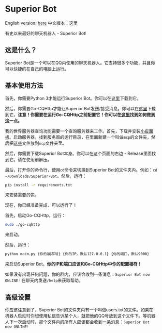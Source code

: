 # Superior Bot

English version: [here](https://github.com/fToxicw5916/Superior-Bot/blob/release/README.md)     中文版本：[这里](https://github.com/fToxicw5916/Superior-Bot/blob/release/README-ch.md)

有史以来最好的聊天机器人 - Superior Bot!

## 这是什么？
Superior Bot是一个可以在QQ内使用的聊天机器人。它支持很多个功能，并且你可以快捷的在自己的电脑上运行。

## 基本使用方法
首先，你需要Python 3才能运行Superior Bot。你可以在[这里](https://python.org/)下载到它。

然后，你需要Go-CQHttp才能让Superior Bot发送/接受消息。你可以在[这里](https://docs.go-cqhttp.org/)下载到它。**注意！你需要在运行Go-CQHttp之前配置它！你可以在[这里](https://docs.go-cqhttp.org/guide/#go-cqhttp)找到如何做到这一点。**

我的世界服务器查询功能需要一个查询服务器来工作。首先，下载并安装[小皮面板](https://www.xp.cn/download.html)。启动服务器。找到服务器的运行目录，在里面新建一个叫做`mcp`的文件夹，然后把[这些](https://github.com/MCNewsTools/PHP-Minecraft-Query-API)文件放到`mcp`文件夹里。

然后，你需要下载Superior Bot本身。你可以在这个页面的右边 - Release里面找到它。请在使用前解压。

最后，打开你的命令行，使用`cd`命令来切换到Superior Bot的文件夹内。例如：`cd ~/Downloads/Superior-Bot`。然后，运行：
```bash
pip install -r requirements.txt
```
来安装需要的包。

现在，你已经准备完成，可以运行了！

首先，启动Go-CQHttp。运行：
```bash
sudo ./go-cqhttp
```
来启动。

然后，运行：
```bash
python main.py {你的QQ群号} {你的IP，默认127.0.0.1} {你的端口，默认9000}
```
来启动Superior Bot。**你的IP和端口应该和Go-CQHttp中你的配置相符！**

如果没有出现任何问题，你的群内，应该会收到一条消息：`Superior Bot now ONLINE!` 在聊天内发送`/help`来获取帮助。

## 高级设置
你应该注意到了，Superior Bot的文件夹内有一个叫做users.txt的文件。如果在机器人启动时你想使用私信告诉某个人，就把他的QQ号放到这个文件下。等机器人下一次启动时，那个文件内的所有人应该都会收到一条消息：`Superior Bot now ONLINE!`
